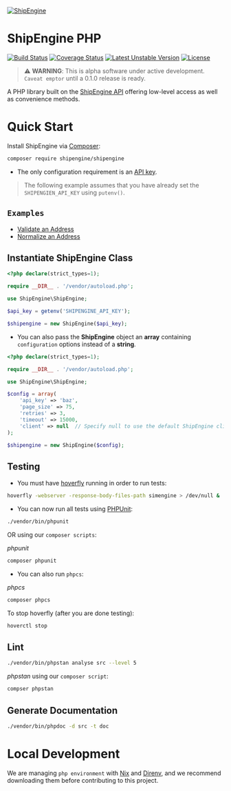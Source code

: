 [![ShipEngine](https://shipengine.github.io/img/shipengine-logo-wide.png)](https://shipengine.com)

ShipEngine PHP
==============

[![Build Status](https://github.com/ShipEngine/shipengine-php/workflows/shipengine-php/badge.svg)](https://github.com/ShipEngine/shipengine-php/actions)
[![Coverage Status](https://coveralls.io/repos/github/ShipEngine/shipengine-php/badge.svg?branch=main&t=SkXqIE)](https://coveralls.io/github/ShipEngine/shipengine-php?branch=main)
[![Latest Unstable Version](https://poser.pugx.org/shipengine/shipengine/v/unstable)](//packagist.org/packages/shipengine/shipengine)
[![License](https://poser.pugx.org/shipengine/shipengine/license)](//packagist.org/packages/shipengine/shipengine)

> :warning: **WARNING**: This is alpha software under active development. `Caveat emptor` until a 0.1.0 release is ready.

A PHP library built on the [ShipEngine API](https://shipengine.com) offering low-level access as well as convenience methods.

</hr>

Quick Start
===========
Install ShipEngine via [Composer](https://getcomposer.org/):
```bash
composer require shipengine/shipengine
```
- The only configuration requirement is an [API key](https://www.shipengine.com/docs/auth/#api-keys).

> The following example assumes that you have already set the `SHIPENGIEN_API_KEY` using `putenv()`.

`Examples`
----------
- [Validate an Address](./docs/addressValidateExample.md)
- [Normalize an Address](./docs/normalizeAddressExample.md)

Instantiate ShipEngine Class
------------------------------
```php
<?php declare(strict_types=1);

require __DIR__ . '/vendor/autoload.php';

use ShipEngine\ShipEngine;

$api_key = getenv('SHIPENGINE_API_KEY');

$shipengine = new ShipEngine($api_key);
```
- You can also pass the **ShipEngine** object an **array** containing `configuration` options instead of a **string**.
```php
<?php declare(strict_types=1);

require __DIR__ . '/vendor/autoload.php';

use ShipEngine\ShipEngine;

$config = array(
    'api_key' => 'baz',
    'page_size' => 75,
    'retries' => 3,
    'timeout' => 15000,
    'client' => null  // Specify null to use the default ShipEngine client.
);

$shipengine = new ShipEngine($config);
```

Testing
-------

- You must have [hoverfly](https://hoverfly.io/) running in order to run tests:
```bash
hoverfly -webserver -response-body-files-path simengine > /dev/null &
```

- You can now run all tests using [PHPUnit](https://phpunit.de/):
```bash
./vendor/bin/phpunit
```
OR using our `composer scripts`:

_phpunit_
```bash
composer phpunit
```
- You can also run `phpcs`:

_phpcs_
```bash
composer phpcs
```

To stop hoverfly (after you are done testing):
```bash
hoverctl stop
```

Lint
----
```bash
./vendor/bin/phpstan analyse src --level 5
```

_phpstan_ using our `composer script`:
```bash
compser phpstan
```

Generate Documentation
----------------------
```bash
./vendor/bin/phpdoc -d src -t doc
```

Local Development
=================
We are managing `php environment` with [Nix](https://nixos.org/download.html "Nix Website") and [Direnv](https://direnv.net/docs/installation.html "Direnv Install page"), and we recommend downloading them before contributing to this project.
